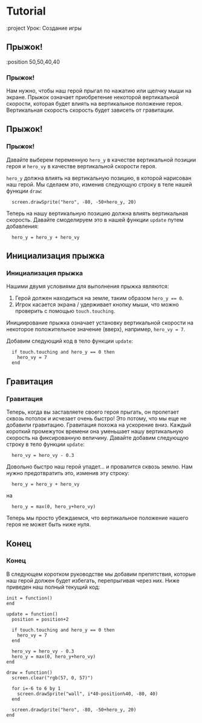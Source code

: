 # Tutorial

:project Урок: Создание игры

## Прыжок!

:position 50,50,40,40

### Прыжок!

Нам нужно, чтобы наш герой прыгал по нажатию или щелчку мыши на экране. Прыжок означает приобретение некоторой вертикальной скорости, которая будет влиять на вертикальное положение героя. Вертикальная скорость скорость будет зависеть от гравитации.

## Прыжок!

### Прыжок!

Давайте выберем переменную ``hero_y`` в качестве вертикальной позиции героя и ``hero_vy`` в качестве вертикальной скорости героя.

``hero_y`` должна влиять на вертикальную позицию, в которой нарисован наш герой. Мы сделаем это, изменив следующую строку в теле нашей функции ``draw``:

```
  screen.drawSprite("hero", -80, -50+hero_y, 20)
```

Теперь на нашу вертикальную позицию должна влиять вертикальная скорость. Давайте смоделируем это в нашей функции ``update`` путем добавления:

```
  hero_y = hero_y + hero_vy
```

## Инициализация прыжка

### Инициализация прыжка

Нашими двумя условиями для выполнения прыжка являются:

1. Герой должен находиться на земле, таким образом ``hero_y == 0``.
2. Игрок касается экрана / удерживает кнопку мыши, что можно проверить с помощью ``touch.touching``.

Инициирование прыжка означает установку вертикальной скорости на некоторое положительное значение (вверх), например, ``hero_vy = 7``.

Добавим следующий код в тело функции ``update``:

```
  if touch.touching and hero_y == 0 then
    hero_vy = 7
  end
```

## Гравитация

### Гравитация

Теперь, когда вы заставляете своего героя прыгать, он пролетает сквозь потолок и исчезает очень быстро! Это потому, что мы еще не добавили гравитацию. Гравитация похожа на ускорение вниз. Каждый короткий промежуток времени она уменьшает нашу вертикальную скорость на фиксированную величину. Давайте добавим следующую строку в тело функции ``update``:

```
  hero_vy = hero_vy - 0.3
```

Довольно быстро наш герой упадет... и провалится сквозь землю. Нам нужно предотвратить это, изменив эту строку:

```
  hero_y = hero_y + hero_vy
```

на

```
  hero_y = max(0, hero_y+hero_vy)
```

Теперь мы просто убеждаемся, что вертикальное положение нашего героя не может быть ниже нуля.

## Конец

### Конец

В следующем коротком руководстве мы добавим препятствия, которые наш герой должен будет избегать, перепрыгивая через них.
Ниже приведен наш полный текущий код:

```
init = function()
end

update = function()
  position = position+2

  if touch.touching and hero_y == 0 then
    hero_vy = 7
  end

  hero_vy = hero_vy - 0.3
  hero_y = max(0, hero_y+hero_vy)
end

draw = function()
  screen.clear("rgb(57, 0, 57)")

  for i=-6 to 6 by 1
    screen.drawSprite("wall", i*40-position%40, -80, 40)
  end

  screen.drawSprite("hero", -80, -50+hero_y, 20)
end
```